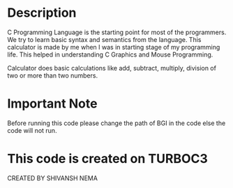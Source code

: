 

# Description

C Programming Language is the starting point for most of the programmers. We try to learn basic syntax and semantics from the language. This calculator is made by me when I was in starting stage of my programming life. This helped in understanding C Graphics and Mouse Programming.  

Calculator does basic calculations like add, subtract, multiply, division of two or more than two numbers. 


# Important Note

Before running this code please change the path of BGI in the code else the code will not run.

# This code is created on TURBOC3

CREATED BY 
SHIVANSH NEMA
